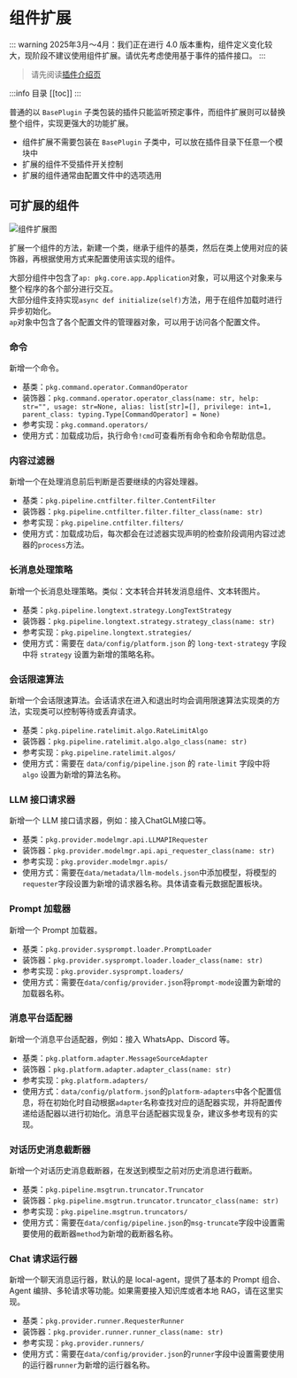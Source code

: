 # 组件扩展

::: warning
2025年3月～4月：我们正在进行 4.0 版本重构，组件定义变化较大，现阶段不建议使用组件扩展。请优先考虑使用基于事件的插件接口。
:::

> 请先阅读[插件介绍页](/zh/plugin/plugin-intro)  

:::info 目录
[[toc]]
:::

普通的以 `BasePlugin` 子类包装的插件只能监听预定事件，而组件扩展则可以替换整个组件，实现更强大的功能扩展。

- 组件扩展不需要包装在 `BasePlugin` 子类中，可以放在插件目录下任意一个模块中
- 扩展的组件不受插件开关控制
- 扩展的组件通常由配置文件中的选项选用

## 可扩展的组件

![组件扩展图](/assets/image/zh/plugin/dev/develop_comp_arch_1.png)

扩展一个组件的方法，新建一个类，继承于组件的基类，然后在类上使用对应的装饰器，再根据使用方式来配置使用该实现的组件。

大部分组件中包含了`ap: pkg.core.app.Application`对象，可以用这个对象来与整个程序的各个部分进行交互。  
大部分组件支持实现`async def initialize(self)`方法，用于在组件加载时进行异步初始化。  
`ap`对象中包含了各个配置文件的管理器对象，可以用于访问各个配置文件。

### 命令

新增一个命令。

- 基类：`pkg.command.operator.CommandOperator`
- 装饰器：`pkg.command.operator.operator_class(name: str, help: str="", usage: str=None, alias: list[str]=[], privilege: int=1, parent_class: typing.Type[CommandOperator] = None)`
- 参考实现：`pkg.command.operators/`
- 使用方式：加载成功后，执行命令`!cmd`可查看所有命令和命令帮助信息。

### 内容过滤器

新增一个在处理消息前后判断是否要继续的内容处理器。

- 基类：`pkg.pipeline.cntfilter.filter.ContentFilter`
- 装饰器：`pkg.pipeline.cntfilter.filter.filter_class(name: str)`
- 参考实现：`pkg.pipeline.cntfilter.filters/`
- 使用方式：加载成功后，每次都会在过滤器实现声明的检查阶段调用内容过滤器的`process`方法。

### 长消息处理策略

新增一个长消息处理策略。类似：文本转合并转发消息组件、文本转图片。

- 基类：`pkg.pipeline.longtext.strategy.LongTextStrategy`
- 装饰器：`pkg.pipeline.longtext.strategy.strategy_class(name: str)`
- 参考实现：`pkg.pipeline.longtext.strategies/`
- 使用方式：需要在 `data/config/platform.json` 的 `long-text-strategy` 字段中将 `strategy` 设置为新增的策略名称。

### 会话限速算法

新增一个会话限速算法。会话请求在进入和退出时均会调用限速算法实现类的方法，实现类可以控制等待或丢弃请求。

- 基类：`pkg.pipeline.ratelimit.algo.RateLimitAlgo`
- 装饰器：`pkg.pipeline.ratelimit.algo.algo_class(name: str)`
- 参考实现：`pkg.pipeline.ratelimit.algos/`
- 使用方式：需要在 `data/config/pipeline.json` 的 `rate-limit` 字段中将 `algo` 设置为新增的算法名称。

### LLM 接口请求器

新增一个 LLM 接口请求器，例如：接入ChatGLM接口等。

- 基类：`pkg.provider.modelmgr.api.LLMAPIRequester`
- 装饰器：`pkg.provider.modelmgr.api.api_requester_class(name: str)`
- 参考实现：`pkg.provider.modelmgr.apis/`
- 使用方式：需要在`data/metadata/llm-models.json`中添加模型，将模型的`requester`字段设置为新增的请求器名称。具体请查看元数据配置板块。

### Prompt 加载器

新增一个 Prompt 加载器。

- 基类：`pkg.provider.sysprompt.loader.PromptLoader`
- 装饰器：`pkg.provider.sysprompt.loader.loader_class(name: str)`
- 参考实现：`pkg.provider.sysprompt.loaders/`
- 使用方式：需要在`data/config/provider.json`将`prompt-mode`设置为新增的加载器名称。

### 消息平台适配器

新增一个消息平台适配器，例如：接入 WhatsApp、Discord 等。

- 基类：`pkg.platform.adapter.MessageSourceAdapter`
- 装饰器：`pkg.platform.adapter.adapter_class(name: str)`
- 参考实现：`pkg.platform.adapters/`
- 使用方式：`data/config/platform.json`的`platform-adapters`中各个配置信息，将在初始化时自动根据`adapter`名称查找对应的适配器实现，并将配置传递给适配器以进行初始化。消息平台适配器实现复杂，建议多参考现有的实现。

### 对话历史消息截断器

新增一个对话历史消息截断器，在发送到模型之前对历史消息进行截断。

- 基类：`pkg.pipeline.msgtrun.truncator.Truncator`
- 装饰器：`pkg.pipeline.msgtrun.truncator.truncator_class(name: str)`
- 参考实现：`pkg.pipeline.msgtrun.truncators/`
- 使用方式：需要在`data/config/pipeline.json`的`msg-truncate`字段中设置需要使用的截断器`method`为新增的截断器名称。

### Chat 请求运行器

新增一个聊天消息运行器，默认的是 local-agent，提供了基本的 Prompt 组合、Agent 编排、多轮请求等功能。如果需要接入知识库或者本地 RAG，请在这里实现。

- 基类：`pkg.provider.runner.RequesterRunner`
- 装饰器：`pkg.provider.runner.runner_class(name: str)`
- 参考实现：`pkg.provider.runners/`
- 使用方式：需要在`data/config/provider.json`的`runner`字段中设置需要使用的运行器`runner`为新增的运行器名称。